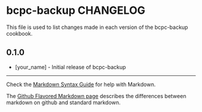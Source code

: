 bcpc-backup CHANGELOG
=====================

This file is used to list changes made in each version of the bcpc-backup cookbook.

0.1.0
-----
- [your_name] - Initial release of bcpc-backup

- - -
Check the [Markdown Syntax Guide](http://daringfireball.net/projects/markdown/syntax) for help with Markdown.

The [Github Flavored Markdown page](http://github.github.com/github-flavored-markdown/) describes the differences between markdown on github and standard markdown.
